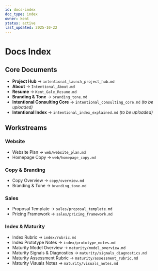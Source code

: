 ```yaml
---
id: docs-index
doc_type: index
owner: kent
status: active
last_updated: 2025-10-22
---
```


# Docs Index

## Core Documents

- **Project Hub** → `intentional_launch_project_hub.md`
- **About** → `Intentional_About.md`
- **Resume** → `Kent_Gale_Resume.md`
- **Branding & Tone** → `branding_tone.md`
- **Intentional Consulting Core** → `intentional_consulting_core.md` _(to be uploaded)_
- **Intentional Index** → `intentional_index_explained.md` _(to be uploaded)_

## Workstreams

### Website

- Website Plan → `web/website_plan.md`
- Homepage Copy → `web/homepage_copy.md`

### Copy & Branding

- Copy Overview → `copy/overview.md`
- Branding & Tone → `branding_tone.md`

### Sales

- Proposal Template → `sales/proposal_template.md`
- Pricing Framework → `sales/pricing_framework.md`

### Index & Maturity

- Index Rubric → `index/rubric.md`
- Index Prototype Notes → `index/prototype_notes.md`
- Maturity Model Overview → `maturity/model_overview.md`
- Maturity Signals & Diagnostics → `maturity/signals_diagnostics.md`
- Maturity Assessment Rubric → `maturity/assessment_rubric.md`
- Maturity Visuals Notes → `maturity/visuals_notes.md`
